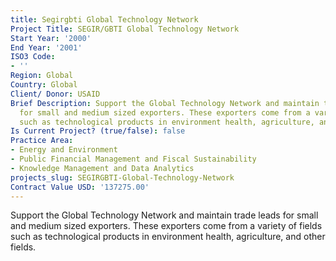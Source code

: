 ```yaml
---
title: Segirgbti Global Technology Network
Project Title: SEGIR/GBTI Global Technology Network
Start Year: '2000'
End Year: '2001'
ISO3 Code:
- ''
Region: Global
Country: Global
Client/ Donor: USAID
Brief Description: Support the Global Technology Network and maintain trade leads
  for small and medium sized exporters. These exporters come from a variety of fields
  such as technological products in environment health, agriculture, and other fields.
Is Current Project? (true/false): false
Practice Area:
- Energy and Environment
- Public Financial Management and Fiscal Sustainability
- Knowledge Management and Data Analytics
projects_slug: SEGIRGBTI-Global-Technology-Network
Contract Value USD: '137275.00'
---
```


Support the Global Technology Network and maintain trade leads for small and medium sized exporters. These exporters come from a variety of fields such as technological products in environment health, agriculture, and other fields.